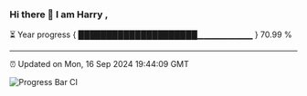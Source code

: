 ### Hi there 👋 I am Harry , 

⏳ Year progress { █████████████████████▁▁▁▁▁▁▁▁▁ } 70.99 %

---

⏰ Updated on Mon, 16 Sep 2024 19:44:09 GMT

![Progress Bar CI](https://github.com/duykhang68/duykhang68/workflows/Progress%20Bar%20CI/badge.svg)
